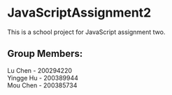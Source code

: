 # JavaScriptAssignment2
This is a school project for JavaScript assignment two.
## Group Members:
Lu Chen   - 200294220  
Yingge Hu - 200389944  
Mou Chen  - 200385734
